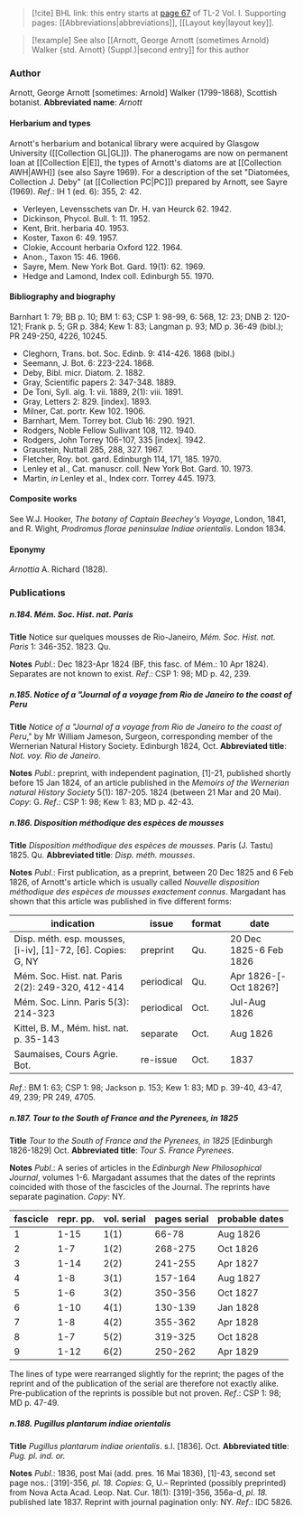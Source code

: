 > [!cite] BHL link: this entry starts at [page 67](https://www.biodiversitylibrary.org/page/33120198) of TL-2 Vol. I.
> Supporting pages: [[Abbreviations|abbreviations]], [[Layout key|layout key]].

> [!example] See also [[Arnott, George Arnott (sometimes Arnold) Walker {std. Arnott} (Suppl.)|second entry]] for this author

### Author

Arnott, George Arnott \[sometimes: Arnold\] Walker (1799-1868), Scottish botanist. 
**Abbreviated name**: *Arnott*

#### Herbarium and types

Arnott's herbarium and botanical library were acquired by Glasgow University ([[Collection GL|GL]]). The phanerogams are now on permanent loan at [[Collection E|E]], the types of Arnott's diatoms are at [[Collection AWH|AWH]] (see also Sayre 1969). For a description of the set "Diatomées, Collection J. Deby" (at [[Collection PC|PC]]) prepared by Arnott, see Sayre (1969).
*Ref*.: IH 1 (ed. 6): 355, 2: 42.
- Verleyen, Levensschets van Dr. H. van Heurck 62. 1942.
- Dickinson, Phycol. Bull. 1: 11. 1952.
- Kent, Brit. herbaria 40. 1953.
- Koster, Taxon 6: 49. 1957.
- Clokie, Account herbaria Oxford 122. 1964.
- Anon., Taxon 15: 46. 1966.
- Sayre, Mem. New York Bot. Gard. 19(1): 62. 1969.
- Hedge and Lamond, Index coll. Edinburgh 55. 1970.

#### Bibliography and biography

Barnhart 1: 79; BB p. 10; BM 1: 63; CSP 1: 98-99, 6: 568, 12: 23; DNB 2: 120-121; Frank p. 5; GR p. 384; Kew 1: 83; Langman p. 93; MD p. 36-49 (bibl.); PR 249-250, 4226, 10245.
- Cleghorn, Trans. bot. Soc. Edinb. 9: 414-426. 1868 (bibl.)
- Seemann, J. Bot. 6: 223-224. 1868.
- Deby, Bibl. micr. Diatom. 2. 1882.
- Gray, Scientific papers 2: 347-348. 1889.
- De Toni, Syll. alg. 1: vii. 1889, 2(1): viii. 1891.
- Gray, Letters 2: 829. \[index\]. 1893.
- Milner, Cat. portr. Kew 102. 1906.
- Barnhart, Mem. Torrey bot. Club 16: 290. 1921.
- Rodgers, Noble Fellow Sullivant 108, 112. 1940.
- Rodgers, John Torrey 106-107, 335 \[index\]. 1942.
- Graustein, Nuttall 285, 288, 327. 1967.
- Fletcher, Roy. bot. gard. Edinburgh 114, 171, 185. 1970.
- Lenley et al., Cat. manuscr. coll. New York Bot. Gard. 10. 1973.
- Martin, *in* Lenley et al., Index corr. Torrey 445. 1973.

#### Composite works

See W.J. Hooker, *The botany of Captain Beechey's Voyage*, London, 1841, and R. Wight, *Prodromus florae peninsulae Indiae orientalis*. London 1834.

#### Eponymy

*Arnottia* A. Richard (1828).

### Publications

##### n.184. Mém. Soc. Hist. nat. Paris

**Title**
Notice sur quelques mousses de Rio-Janeiro, *Mém. Soc. Hist. nat. Paris* 1: 346-352. 1823. Qu.

**Notes**
*Publ*.: Dec 1823-Apr 1824 (BF, this fasc. of Mém.: 10 Apr 1824). Separates are not known to exist.
*Ref*.: CSP 1: 98; MD p. 42, 239.

##### n.185. Notice of a "Journal of a voyage from Rio de Janeiro to the coast of Peru

**Title**
*Notice of a "Journal of a voyage from Rio de Janeiro to the coast of Peru*," by Mr William Jameson, Surgeon, corresponding member of the Wernerian Natural History Society. Edinburgh 1824, Oct.
**Abbreviated title**: *Not. voy. Rio de Janeiro*.

**Notes**
*Publ*.: preprint, with independent pagination, \[1\]-21, published shortly before 15 Jan 1824, of an article published in the *Memoirs of the Wernerian natural History Society* 5(1): 187-205. 1824 (between 21 Mar and 20 Mai). *Copy*: G.
*Ref*.: CSP 1: 98; Kew 1: 83; MD p. 42-43.

##### n.186. Disposition méthodique des espèces de mousses

**Title**
*Disposition méthodique des espèces de mousses*. Paris (J. Tastu) 1825. Qu.
**Abbreviated title**: *Disp. méth. mousses*.

**Notes**
*Publ*.: First publication, as a preprint, between 20 Dec 1825 and 6 Feb 1826, of Arnott's article which is usually called *Nouvelle disposition méthodique des espèces de mousses exactement connus*. Margadant has shown that this article was published in five different forms:

|indication	|issue	|format	|date|
|---	|---	|---	|---	|
|Disp. méth. esp. mousses, \[i-iv\], \[1\]-72, \[6\]. Copies: G, NY	|preprint	|Qu.	|20 Dec 1825-6 Feb 1826|
|Mém. Soc. Hist. nat. Paris 2(2): 249-320, 412-414	|periodical	|Qu.	|Apr 1826-\[-Oct 1826?\]|
|Mém. Soc. Linn. Paris 5(3): 214-323	|periodical	|Oct.	|Jul-Aug 1826|
|Kittel, B. M., Mém. hist. nat. p. 35-143	|separate	|Oct.	|Aug 1826|
|Saumaises, Cours Agrie. Bot.	|re-issue	|Oct.	|1837|

*Ref*.: BM 1: 63; CSP 1: 98; Jackson p. 153; Kew 1: 83; MD p. 39-40, 43-47, 49, 239; PR 249, 4705.

##### n.187. Tour to the South of France and the Pyrenees, in 1825

**Title**
*Tour to the South of France and the Pyrenees, in 1825* \[Edinburgh 1826-1829\] Oct.
**Abbreviated title**: *Tour S. France Pyrenees*.

**Notes**
*Publ*.: A series of articles in the *Edinburgh New Philosophical Journal*, volumes 1-6. Margadant assumes that the dates of the reprints coincided with those of the fascicles of the Journal. The reprints have separate pagination. *Copy*: NY.

|fascicle	|repr. pp.	|vol. serial	|pages serial	|probable dates|
|---	|---	|---	|---	|---	|
|1	|1-15	|1(1)	|66-78	|Aug 1826|
|2	|1-7	|1(2)	|268-275	|Oct 1826|
|3	|1-14	|2(2)	|241-255	|Apr 1827|
|4	|1-8	|3(1)	|157-164	|Aug 1827|
|5	|1-6	|3(2)	|350-356	|Oct 1827|
|6	|1-10	|4(1)	|130-139	|Jan 1828|
|7	|1-8	|4(2)	|355-362	|Apr 1828|
|8	|1-7	|5(2)	|319-325	|Oct 1828|
|9	|1-12	|6(2)	|250-262	|Apr 1829|

The lines of type were rearranged slightly for the reprint; the pages of the reprint and of the publication of the serial are therefore not exactly alike. Pre-publication of the reprints is possible but not proven.
*Ref*.: CSP 1: 98; MD p. 47-49.

##### n.188. Pugillus plantarum indiae orientalis

**Title**
*Pugillus plantarum indiae orientalis*. s.l. \[1836\]. Oct.
**Abbreviated title**: *Pug. pl. ind. or.*

**Notes**
*Publ*.: 1836, post Mai (add. pres. 16 Mai 1836), \[1\]-43, second set page nos.: \[319\]-356, *pl. 18. Copies*: G, U.– Reprinted (possibly preprinted) from Nova Acta Acad. Leop. Nat. Cur. 18(1): \[319\]-356, 356a-d, *pl. 18.* published late 1837. Reprint with journal pagination only: NY.
*Ref*.: IDC 5826.

